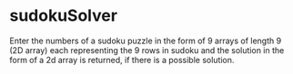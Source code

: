 # sudokuSolver
Enter the numbers of a sudoku puzzle in the form of 9 arrays of length 9 (2D array) each representing the 9 rows in sudoku and the solution in the form of a 2d array is returned, if there is a possible solution. 
